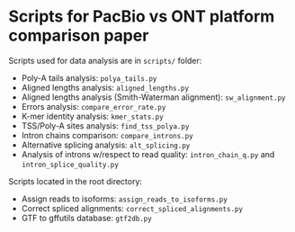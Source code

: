 # Scripts for PacBio vs ONT platform comparison paper

Scripts used for data analysis are in `scripts/` folder:
- Poly-A tails analysis: `polya_tails.py` 
- Aligned lengths analysis: `aligned_lengths.py` 
- Aligned lengths analysis (Smith-Waterman alignment): `sw_alignment.py` 
- Errors analysis:  `compare_error_rate.py` 
- K-mer identity analysis: `kmer_stats.py` 
- TSS/Poly-A sites analysis: `find_tss_polya.py` 
- Intron chains comparison: `compare_introns.py` 
- Alternative splicing analysis: `alt_splicing.py` 
- Analysis of introns w/respect to read quality: `intron_chain_q.py` and `intron_splice_quality.py`

Scripts located in the root directory:
- Assign reads to isoforms: `assign_reads_to_isoforms.py`
- Correct spliced alignments: `correct_spliced_alignments.py`
- GTF to gffutils database: `gtf2db.py`
